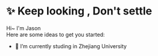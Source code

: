 # ✨ Keep looking , Don't settle

Hi~ I'm Jason   
Here are some ideas to get you started:

- 🔭 I’m currently studing in Zhejiang University
